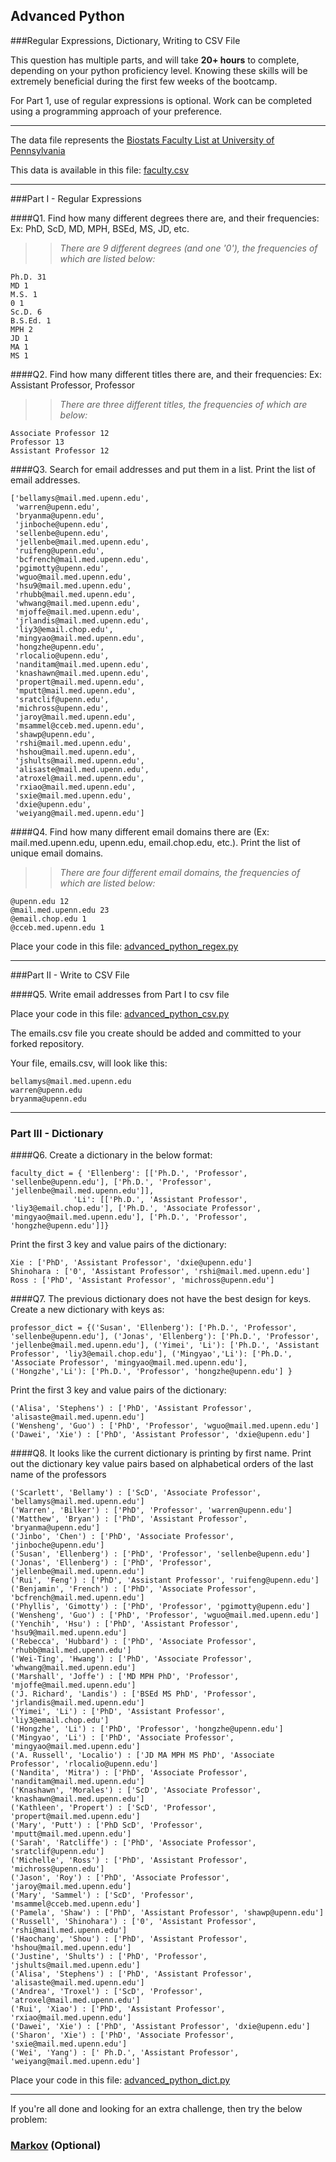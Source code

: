 ## Advanced Python    

###Regular Expressions, Dictionary, Writing to CSV File  

This question has multiple parts, and will take **20+ hours** to complete, depending on your python proficiency level.  Knowing these skills will be extremely beneficial during the first few weeks of the bootcamp.

For Part 1, use of regular expressions is optional.  Work can be completed using a programming approach of your preference. 

---

The data file represents the [Biostats Faculty List at University of Pennsylvania](http://www.med.upenn.edu/cceb/biostat/faculty.shtml)

This data is available in this file:  [faculty.csv](python/faculty.csv)

--- 

###Part I - Regular Expressions  


####Q1. Find how many different degrees there are, and their frequencies: Ex:  PhD, ScD, MD, MPH, BSEd, MS, JD, etc.

>>*There are 9 different degrees (and one '0'), the frequencies of which are listed below:*  
```
Ph.D. 31
MD 1
M.S. 1
0 1
Sc.D. 6
B.S.Ed. 1
MPH 2
JD 1
MA 1
MS 1
```


####Q2. Find how many different titles there are, and their frequencies:  Ex:  Assistant Professor, Professor

>>*There are three different titles, the frequencies of which are below:*  
```
Associate Professor 12
Professor 13
Assistant Professor 12
```


####Q3. Search for email addresses and put them in a list.  Print the list of email addresses.

>>
```
['bellamys@mail.med.upenn.edu',
 'warren@upenn.edu',
 'bryanma@upenn.edu',
 'jinboche@upenn.edu',
 'sellenbe@upenn.edu',
 'jellenbe@mail.med.upenn.edu',
 'ruifeng@upenn.edu',
 'bcfrench@mail.med.upenn.edu',
 'pgimotty@upenn.edu',
 'wguo@mail.med.upenn.edu',
 'hsu9@mail.med.upenn.edu',
 'rhubb@mail.med.upenn.edu',
 'whwang@mail.med.upenn.edu',
 'mjoffe@mail.med.upenn.edu',
 'jrlandis@mail.med.upenn.edu',
 'liy3@email.chop.edu',
 'mingyao@mail.med.upenn.edu',
 'hongzhe@upenn.edu',
 'rlocalio@upenn.edu',
 'nanditam@mail.med.upenn.edu',
 'knashawn@mail.med.upenn.edu',
 'propert@mail.med.upenn.edu',
 'mputt@mail.med.upenn.edu',
 'sratclif@upenn.edu',
 'michross@upenn.edu',
 'jaroy@mail.med.upenn.edu',
 'msammel@cceb.med.upenn.edu',
 'shawp@upenn.edu',
 'rshi@mail.med.upenn.edu',
 'hshou@mail.med.upenn.edu',
 'jshults@mail.med.upenn.edu',
 'alisaste@mail.med.upenn.edu',
 'atroxel@mail.med.upenn.edu',
 'rxiao@mail.med.upenn.edu',
 'sxie@mail.med.upenn.edu',
 'dxie@upenn.edu',
 'weiyang@mail.med.upenn.edu']
 ```


####Q4. Find how many different email domains there are (Ex:  mail.med.upenn.edu, upenn.edu, email.chop.edu, etc.).  Print the list of unique email domains.

>>*There are four different email domains, the frequencies of which are listed below:*  
```
@upenn.edu 12
@mail.med.upenn.edu 23
@email.chop.edu 1
@cceb.med.upenn.edu 1
```

Place your code in this file: [advanced_python_regex.py](python/advanced_python_regex.py)

---

###Part II - Write to CSV File

####Q5.  Write email addresses from Part I to csv file

Place your code in this file: [advanced_python_csv.py](python/advanced_python_csv.py)

The emails.csv file you create should be added and committed to your forked repository.

Your file, emails.csv, will look like this:
```
bellamys@mail.med.upenn.edu
warren@upenn.edu
bryanma@upenn.edu
```

---

### Part III - Dictionary

####Q6.  Create a dictionary in the below format:
```
faculty_dict = { 'Ellenberg': [['Ph.D.', 'Professor', 'sellenbe@upenn.edu'], ['Ph.D.', 'Professor', 'jellenbe@mail.med.upenn.edu']],
              'Li': [['Ph.D.', 'Assistant Professor', 'liy3@email.chop.edu'], ['Ph.D.', 'Associate Professor', 'mingyao@mail.med.upenn.edu'], ['Ph.D.', 'Professor', 'hongzhe@upenn.edu']]}
```
Print the first 3 key and value pairs of the dictionary:

>>
```
Xie : ['PhD', 'Assistant Professor', 'dxie@upenn.edu']
Shinohara : ['0', 'Assistant Professor', 'rshi@mail.med.upenn.edu']
Ross : ['PhD', 'Assistant Professor', 'michross@upenn.edu']
```

####Q7.  The previous dictionary does not have the best design for keys.  Create a new dictionary with keys as:

```
professor_dict = {('Susan', 'Ellenberg'): ['Ph.D.', 'Professor', 'sellenbe@upenn.edu'], ('Jonas', 'Ellenberg'): ['Ph.D.', 'Professor', 'jellenbe@mail.med.upenn.edu'], ('Yimei', 'Li'): ['Ph.D.', 'Assistant Professor', 'liy3@email.chop.edu'], ('Mingyao','Li'): ['Ph.D.', 'Associate Professor', 'mingyao@mail.med.upenn.edu'], ('Hongzhe','Li'): ['Ph.D.', 'Professor', 'hongzhe@upenn.edu'] }
```  

Print the first 3 key and value pairs of the dictionary:

>>
```
('Alisa', 'Stephens') : ['PhD', 'Assistant Professor', 'alisaste@mail.med.upenn.edu']
('Wensheng', 'Guo') : ['PhD', 'Professor', 'wguo@mail.med.upenn.edu']
('Dawei', 'Xie') : ['PhD', 'Assistant Professor', 'dxie@upenn.edu']
```  

####Q8.  It looks like the current dictionary is printing by first name.  Print out the dictionary key value pairs based on alphabetical orders of the last name of the professors

>>
```
('Scarlett', 'Bellamy') : ['ScD', 'Associate Professor', 'bellamys@mail.med.upenn.edu']
('Warren', 'Bilker') : ['PhD', 'Professor', 'warren@upenn.edu']
('Matthew', 'Bryan') : ['PhD', 'Assistant Professor', 'bryanma@upenn.edu']
('Jinbo', 'Chen') : ['PhD', 'Associate Professor', 'jinboche@upenn.edu']
('Susan', 'Ellenberg') : ['PhD', 'Professor', 'sellenbe@upenn.edu']
('Jonas', 'Ellenberg') : ['PhD', 'Professor', 'jellenbe@mail.med.upenn.edu']
('Rui', 'Feng') : ['PhD', 'Assistant Professor', 'ruifeng@upenn.edu']
('Benjamin', 'French') : ['PhD', 'Associate Professor', 'bcfrench@mail.med.upenn.edu']
('Phyllis', 'Gimotty') : ['PhD', 'Professor', 'pgimotty@upenn.edu']
('Wensheng', 'Guo') : ['PhD', 'Professor', 'wguo@mail.med.upenn.edu']
('Yenchih', 'Hsu') : ['PhD', 'Assistant Professor', 'hsu9@mail.med.upenn.edu']
('Rebecca', 'Hubbard') : ['PhD', 'Associate Professor', 'rhubb@mail.med.upenn.edu']
('Wei-Ting', 'Hwang') : ['PhD', 'Associate Professor', 'whwang@mail.med.upenn.edu']
('Marshall', 'Joffe') : ['MD MPH PhD', 'Professor', 'mjoffe@mail.med.upenn.edu']
('J. Richard', 'Landis') : ['BSEd MS PhD', 'Professor', 'jrlandis@mail.med.upenn.edu']
('Yimei', 'Li') : ['PhD', 'Assistant Professor', 'liy3@email.chop.edu']
('Hongzhe', 'Li') : ['PhD', 'Professor', 'hongzhe@upenn.edu']
('Mingyao', 'Li') : ['PhD', 'Associate Professor', 'mingyao@mail.med.upenn.edu']
('A. Russell', 'Localio') : ['JD MA MPH MS PhD', 'Associate Professor', 'rlocalio@upenn.edu']
('Nandita', 'Mitra') : ['PhD', 'Associate Professor', 'nanditam@mail.med.upenn.edu']
('Knashawn', 'Morales') : ['ScD', 'Associate Professor', 'knashawn@mail.med.upenn.edu']
('Kathleen', 'Propert') : ['ScD', 'Professor', 'propert@mail.med.upenn.edu']
('Mary', 'Putt') : ['PhD ScD', 'Professor', 'mputt@mail.med.upenn.edu']
('Sarah', 'Ratcliffe') : ['PhD', 'Associate Professor', 'sratclif@upenn.edu']
('Michelle', 'Ross') : ['PhD', 'Assistant Professor', 'michross@upenn.edu']
('Jason', 'Roy') : ['PhD', 'Associate Professor', 'jaroy@mail.med.upenn.edu']
('Mary', 'Sammel') : ['ScD', 'Professor', 'msammel@cceb.med.upenn.edu']
('Pamela', 'Shaw') : ['PhD', 'Assistant Professor', 'shawp@upenn.edu']
('Russell', 'Shinohara') : ['0', 'Assistant Professor', 'rshi@mail.med.upenn.edu']
('Haochang', 'Shou') : ['PhD', 'Assistant Professor', 'hshou@mail.med.upenn.edu']
('Justine', 'Shults') : ['PhD', 'Professor', 'jshults@mail.med.upenn.edu']
('Alisa', 'Stephens') : ['PhD', 'Assistant Professor', 'alisaste@mail.med.upenn.edu']
('Andrea', 'Troxel') : ['ScD', 'Professor', 'atroxel@mail.med.upenn.edu']
('Rui', 'Xiao') : ['PhD', 'Assistant Professor', 'rxiao@mail.med.upenn.edu']
('Dawei', 'Xie') : ['PhD', 'Assistant Professor', 'dxie@upenn.edu']
('Sharon', 'Xie') : ['PhD', 'Associate Professor', 'sxie@mail.med.upenn.edu']
('Wei', 'Yang') : [' Ph.D.', 'Assistant Professor', 'weiyang@mail.med.upenn.edu']
```

Place your code in this file: [advanced_python_dict.py](python/advanced_python_dict.py)

--- 

If you're all done and looking for an extra challenge, then try the below problem:  

### [Markov](python/markov.py) (Optional)

